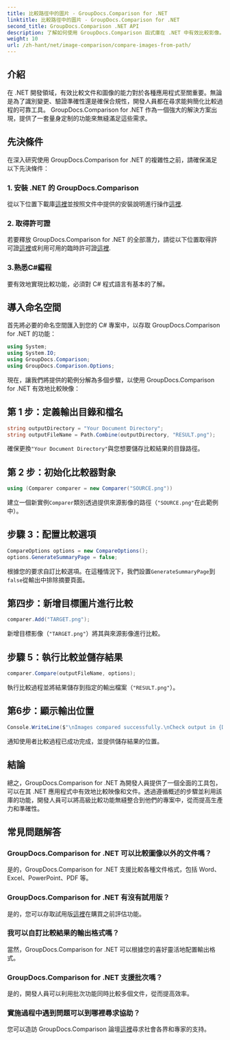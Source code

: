 ```yaml
---
title: 比較路徑中的圖片 - GroupDocs.Comparison for .NET
linktitle: 比較路徑中的圖片 - GroupDocs.Comparison for .NET
second_title: GroupDocs.Comparison .NET API
description: 了解如何使用 GroupDocs.Comparison 函式庫在 .NET 中有效比較影像。請按照逐步指南進行無縫整合。
weight: 10
url: /zh-hant/net/image-comparison/compare-images-from-path/
---
```

## 介紹
在 .NET 開發領域，有效比較文件和圖像的能力對於各種應用程式至關重要。無論是為了識別變更、驗證準確性還是確保合規性，開發人員都在尋求能夠簡化比較過程的可靠工具。 GroupDocs.Comparison for .NET 作為一個強大的解決方案出現，提供了一套量身定制的功能來無縫滿足這些需求。
## 先決條件
在深入研究使用 GroupDocs.Comparison for .NET 的複雜性之前，請確保滿足以下先決條件：
### 1. 安裝 .NET 的 GroupDocs.Comparison
從以下位置下載庫[這裡](https://releases.groupdocs.com/comparison/net/)並按照文件中提供的安裝說明進行操作[這裡](https://tutorials.groupdocs.com/comparison/net/).
### 2. 取得許可證
若要釋放 GroupDocs.Comparison for .NET 的全部潛力，請從以下位置取得許可證[這裡](https://purchase.groupdocs.com/buy)或利用可用的臨時許可證[這裡](https://purchase.groupdocs.com/temporary-license/).
### 3.熟悉C#編程
要有效地實現比較功能，必須對 C# 程式語言有基本的了解。

## 導入命名空間
首先將必要的命名空間匯入到您的 C# 專案中，以存取 GroupDocs.Comparison for .NET 的功能：
```csharp
using System;
using System.IO;
using GroupDocs.Comparison;
using GroupDocs.Comparison.Options;
```

現在，讓我們將提供的範例分解為多個步驟，以使用 GroupDocs.Comparison for .NET 有效地比較映像：
## 第 1 步：定義輸出目錄和檔名
```csharp
string outputDirectory = "Your Document Directory";
string outputFileName = Path.Combine(outputDirectory, "RESULT.png");
```
確保更換`"Your Document Directory"`與您想要儲存比較結果的目錄路徑。
## 第 2 步：初始化比較器對象
```csharp
using (Comparer comparer = new Comparer("SOURCE.png"))
```
建立一個新實例`Comparer`類別透過提供來源影像的路徑（`"SOURCE.png"`在此範例中）。
## 步驟 3：配置比較選項
```csharp
CompareOptions options = new CompareOptions();
options.GenerateSummaryPage = false;
```
根據您的要求自訂比較選項。在這種情況下，我們設置`GenerateSummaryPage`到`false`從輸出中排除摘要頁面。
## 第四步：新增目標圖片進行比較
```csharp
comparer.Add("TARGET.png");
```
新增目標影像（`"TARGET.png"`）將其與來源影像進行比較。
## 步驟 5：執行比較並儲存結果
```csharp
comparer.Compare(outputFileName, options);
```
執行比較過程並將結果儲存到指定的輸出檔案（`"RESULT.png"`）。
## 第6步：顯示輸出位置
```csharp
Console.WriteLine($"\nImages compared successfully.\nCheck output in {Directory.GetCurrentDirectory()}.");
```
通知使用者比較過程已成功完成，並提供儲存結果的位置。

## 結論
總之，GroupDocs.Comparison for .NET 為開發人員提供了一個全面的工具包，可以在其 .NET 應用程式中有效地比較映像和文件。透過遵循概述的步驟並利用該庫的功能，開發人員可以將高級比較功能無縫整合到他們的專案中，從而提高生產力和準確性。
## 常見問題解答
### GroupDocs.Comparison for .NET 可以比較圖像以外的文件嗎？
是的，GroupDocs.Comparison for .NET 支援比較各種文件格式，包括 Word、Excel、PowerPoint、PDF 等。
### GroupDocs.Comparison for .NET 有沒有試用版？
是的，您可以存取試用版[這裡](https://releases.groupdocs.com/)在購買之前評估功能。
### 我可以自訂比較結果的輸出格式嗎？
當然，GroupDocs.Comparison for .NET 可以根據您的喜好靈活地配置輸出格式。
### GroupDocs.Comparison for .NET 支援批次嗎？
是的，開發人員可以利用批次功能同時比較多個文件，從而提高效率。
### 實施過程中遇到問題可以到哪裡尋求協助？
您可以造訪 GroupDocs.Comparison 論壇[這裡](https://forum.groupdocs.com/c/comparison/12)尋求社會各界和專家的支持。